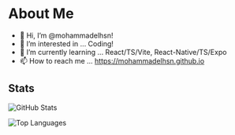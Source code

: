 # About Me
- 👋 Hi, I’m @mohammadelhsn!
- 👀 I’m interested in ... Coding!
- 🌱 I’m currently learning ... React/TS/Vite, React-Native/TS/Expo
- 📫 How to reach me ... https://mohammadelhsn.github.io

## Stats

![GitHub Stats](https://github-readme-stats.vercel.app/api?username=mohammadelhsn&show_icons=true&theme=radical)


![Top Languages](https://github-readme-stats.vercel.app/api/top-langs/?username=mohammadelhsn&layout=compact&theme=radical)
